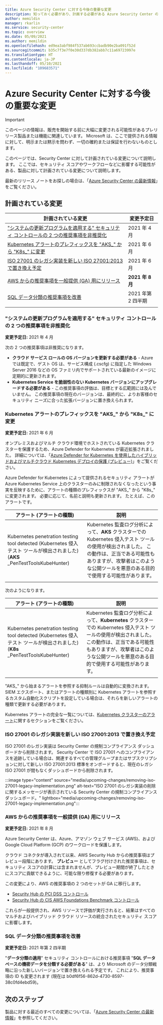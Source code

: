 ```yaml
---
title: Azure Security Center に対する今後の重要な変更
description: 知っておく必要があり、計画する必要がある Azure Security Center の今後の変更
author: memildin
manager: rkarlin
ms.service: security-center
ms.topic: overview
ms.date: 05/09/2021
ms.author: memildin
ms.openlocfilehash: ed9ea3abf984f537ab693ccbadb90e2ba091f52d
ms.sourcegitcommit: b35c7f3e7f0e30d337db382abb7c11a69723997e
ms.translationtype: HT
ms.contentlocale: ja-JP
ms.lasthandoff: 05/10/2021
ms.locfileid: "109683571"
---
```

# <a name="important-upcoming-changes-to-azure-security-center"></a>Azure Security Center に対する今後の重要な変更

> [!IMPORTANT]
> このページの情報は、販売を開始する前に大幅に変更される可能性があるプレリリース製品または機能に関連しています。 Microsoft は、ここで提供される情報に対して、明示または黙示を問わず、一切の確約または保証を行わないものとします。

このページでは、Security Center に対して計画されている変更について説明します。 ここでは、セキュリティ スコアやワークフローなどに影響する可能性がある、製品に対して計画されている変更について説明します。

最新のリリース ノートをお探しの場合は、「[Azure Security Center の最新情報](release-notes.md)」をご覧ください。


## <a name="planned-changes"></a>計画されている変更

| 計画されている変更                                                                                                                                                        | 変更予定日 |
|-----------------------------------------------------------------------------------------------------------------------------------------------------------------------|---------------------------|
| ["システムの更新プログラムを適用する" セキュリティ コントロールの 2 つの推奨事項を非推奨化](#two-recommendations-from-apply-system-updates-security-control-being-deprecated) | 2021 年 4 月                |
| [Kubernetes アラートのプレフィックスを "AKS_" から "K8s_" に変更](#prefix-for-kubernetes-alerts-changing-from-aks_-to-k8s_)                                               | 2021 年 6 月                 |
| [ISO 27001 のレガシ実装を新しい ISO 27001:2013 で置き換え予定](#legacy-implementation-of-iso-27001-is-being-replaced-with-new-iso-270012013)          | 2021 年 6 月                 |
| [AWS からの推奨事項を一般提供 (GA) 用にリリース](#recommendations-from-aws-will-be-released-for-general-availability-ga)                     | **2021 年 8 月**           |
| [SQL データ分類の推奨事項を改善](#enhancements-to-sql-data-classification-recommendation)                                                     | 2021 年第 2 四半期                   |
|                                                                                                                                                                       |                           |


### <a name="two-recommendations-from-apply-system-updates-security-control-being-deprecated"></a>"システムの更新プログラムを適用する" セキュリティ コントロールの 2 つの推奨事項を非推奨化

**変更予定日:** 2021 年 4 月

次の 2 つの推奨事項は非推奨になります。

- **クラウド サービス ロールの OS バージョンを更新する必要がある** - Azure では既定で、ゲスト OS は、サービス構成 (.cscfg) に指定した Windows Server 2016 などの OS ファミリ内でサポートされている最新のイメージに定期的に更新されます。
- **Kubernetes Service を脆弱性のない Kubernetes バージョンにアップグレードする必要がある** - この推奨事項の評価は、目標とする広範囲には及んでいません。 この推奨事項の現在のバージョンは、最終的に、よりお客様のセキュリティ ニーズに合った拡張バージョンに置き換えられます。


### <a name="prefix-for-kubernetes-alerts-changing-from-aks_-to-k8s_"></a>Kubernetes アラートのプレフィックスを "AKS_" から "K8s_" に変更

**変更予定日:** 2021 年 6 月

オンプレミスおよびマルチ クラウド環境でホストされている Kubernetes クラスターを保護するため、Azure Defender for Kubernetes が最近拡張されました。 詳細については、「[Azure Defender for Kubernetes を使用したハイブリッドおよびマルチクラウド Kubernetes デプロイの保護 (プレビュー)](release-notes.md#use-azure-defender-for-kubernetes-to-protect-hybrid-and-multi-cloud-kubernetes-deployments-in-preview)」をご覧ください。

Azure Defender for Kubernetes によって提供されるセキュリティ アラートが Azure Kubernetes Service 上のクラスターのみに制限されなくなったという事実を反映するために、アラートの種類のプレフィックスが "AKS_" から "K8s_" に変更されます。 必要に応じて、名前と説明も更新されます。 たとえば、このアラートです。

|アラート (アラートの種類)|説明|
|----|----|
|Kubernetes penetration testing tool detected (Kubernetes 侵入テスト ツールが検出されました)<br>(**AKS** _PenTestToolsKubeHunter)|Kubernetes 監査ログ分析によって、**AKS** クラスターでの Kubernetes 侵入テスト ツールの使用が検出されました。 この動作は、正当である可能性もありますが、攻撃者はこのような公開ツールを悪意のある目的で使用する可能性があります。
|||

次のようになります。

|アラート (アラートの種類)|説明|
|----|----|
|Kubernetes penetration testing tool detected (Kubernetes 侵入テスト ツールが検出されました)<br>(**K8s** _PenTestToolsKubeHunter)|Kubernetes 監査ログ分析によって、**Kubernetes** クラスターでの Kubernetes 侵入テスト ツールの使用が検出されました。 この動作は、正当である可能性もありますが、攻撃者はこのような公開ツールを悪意のある目的で使用する可能性があります。|
|||

"AKS_" から始まるアラートを参照する抑制ルールは自動的に変換されます。 SIEM エクスポート、またはアラートの種類別に Kubernetes アラートを参照するカスタム自動化スクリプトを設定している場合は、それらを新しいアラートの種類で更新する必要があります。

Kubernetes アラートの完全な一覧については、[Kubernetes クラスターのアラート](alerts-reference.md#alerts-akscluster)に関するセクションをご覧ください。

### <a name="legacy-implementation-of-iso-27001-is-being-replaced-with-new-iso-270012013"></a>ISO 27001 のレガシ実装を新しい ISO 27001:2013 で置き換え予定

ISO 27001 のレガシ実装は Security Center の規制コンプライアンス ダッシュボードから削除されます。 Security Center で ISO 27001 へのコンプライアンスを追跡している場合は、関連するすべての管理グループまたはサブスクリプションに対して新しい ISO 27001:2013 標準をオンボードすると、現在のレガシ ISO 27001 が間もなくダッシュボードから削除されます。

:::image type="content" source="media/upcoming-changes/removing-iso-27001-legacy-implementation.png" alt-text="ISO 27001 のレガシ実装の削除に関するメッセージが表示されている Security Center の規制コンプライアンス ダッシュボード。" lightbox="media/upcoming-changes/removing-iso-27001-legacy-implementation.png":::

### <a name="recommendations-from-aws-will-be-released-for-general-availability-ga"></a>AWS からの推奨事項を一般提供 (GA) 用にリリース

**変更予定日:** 2021 年 8 月

Azure Security Center は、Azure、アマゾン ウェブ サービス (AWS)、および Google Cloud Platform (GCP) のワークロードを保護します。

クラウド コネクタが導入されて以来、AWS Security Hub からの推奨事項はプレビュー段階にあります。 **プレビュー** としてフラグ付けされた推奨事項は、セキュリティ スコアの計算には含まれませんが、プレビュー期間が終了したときにスコアに貢献できるように、可能な限り修復する必要があります。

この変更により、AWS の推奨事項の 2 つのセットが GA に移行します。

- [Security Hub の PCI DSS コントロール](https://docs.aws.amazon.com/securityhub/latest/userguide/securityhub-pci-controls.html)
- [Security Hub の CIS AWS Foundations Benchmark コントロール](https://docs.aws.amazon.com/securityhub/latest/userguide/securityhub-cis-controls.html)

これらが一般提供され、AWS リソースで評価が実行されると、結果はすべてのマルチおよびハイブリッド クラウド リソースの統合されたセキュリティ スコアに影響します。



### <a name="enhancements-to-sql-data-classification-recommendation"></a>SQL データ分類の推奨事項を改善

**変更予定日:** 2021 年第 2 四半期

"**データ分類の適用**" セキュリティ コントロールにおける推奨事項 "**SQL データベースの機密データを分類する必要がある**" は、より Microsoft のデータ分類戦略に沿った新しいバージョンで置き換えられる予定です。 これにより、推奨事項の ID も変更されます (現在は b0df6f56-862d-4730-8597-38c0fd4ebd59)。



## <a name="next-steps"></a>次のステップ

製品に対する最近のすべての変更については、「[Azure Security Center の最新情報](release-notes.md)」を参照してください。